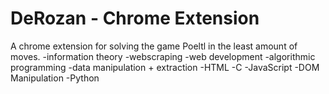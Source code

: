 # DeRozan - Chrome Extension
A chrome extension for solving the game Poeltl in the least amount of moves.
  -information theory
  -webscraping
  -web development
  -algorithmic programming
  -data manipulation + extraction
  -HTML
  -C
  -JavaScript
  -DOM Manipulation
  -Python

